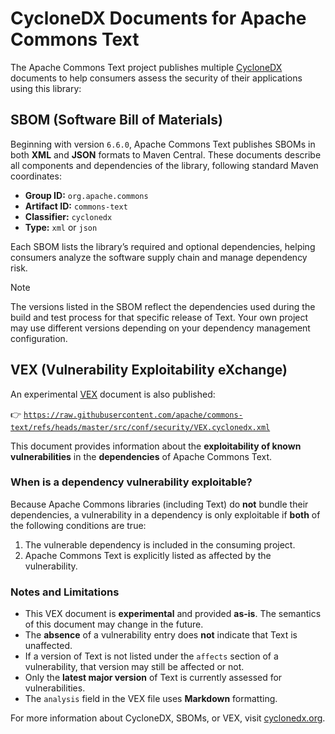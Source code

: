 <!--
  ~ Licensed to the Apache Software Foundation (ASF) under one or more
  ~ contributor license agreements.  See the NOTICE file distributed with
  ~ this work for additional information regarding copyright ownership.
  ~ The ASF licenses this file to you under the Apache License, Version 2.0
  ~ (the "License"); you may not use this file except in compliance with
  ~ the License.  You may obtain a copy of the License at
  ~
  ~      http://www.apache.org/licenses/LICENSE-2.0
  ~
  ~ Unless required by applicable law or agreed to in writing, software
  ~ distributed under the License is distributed on an "AS IS" BASIS,
  ~ WITHOUT WARRANTIES OR CONDITIONS OF ANY KIND, either express or implied.
  ~ See the License for the specific language governing permissions and
  ~ limitations under the License.
  -->

# CycloneDX Documents for Apache Commons Text

The Apache Commons Text project publishes multiple [CycloneDX](https://cyclonedx.org/) documents to help consumers assess the security of their applications using this library:

## SBOM (Software Bill of Materials)

Beginning with version `6.6.0`, Apache Commons Text publishes SBOMs in both **XML** and **JSON** formats to Maven Central. These documents describe all components and dependencies of the library, following standard Maven coordinates:

* **Group ID:** `org.apache.commons`
* **Artifact ID:** `commons-text`
* **Classifier:** `cyclonedx`
* **Type:** `xml` or `json`

Each SBOM lists the library’s required and optional dependencies, helping consumers analyze the software supply chain and manage dependency risk.

> [!NOTE]
> The versions listed in the SBOM reflect the dependencies used during the build and test process for that specific release of Text.
> Your own project may use different versions depending on your dependency management configuration.

## VEX (Vulnerability Exploitability eXchange)

An experimental [VEX](https://cyclonedx.org/capabilities/vex/) document is also published:

👉 [`https://raw.githubusercontent.com/apache/commons-text/refs/heads/master/src/conf/security/VEX.cyclonedx.xml`](VEX.cyclonedx.xml)

This document provides information about the **exploitability of known vulnerabilities** in the **dependencies** of Apache Commons Text.

### When is a dependency vulnerability exploitable?

Because Apache Commons libraries (including Text) do **not** bundle their dependencies, a vulnerability in a dependency is only exploitable if **both** of the following conditions are true:

1. The vulnerable dependency is included in the consuming project.
2. Apache Commons Text is explicitly listed as affected by the vulnerability.

### Notes and Limitations

* This VEX document is **experimental** and provided **as-is**.
  The semantics of this document may change in the future.
* The **absence** of a vulnerability entry does **not** indicate that Text is unaffected.
* If a version of Text is not listed under the `affects` section of a vulnerability, that version may still be affected or not.
* Only the **latest major version** of Text is currently assessed for vulnerabilities.
* The `analysis` field in the VEX file uses **Markdown** formatting.

For more information about CycloneDX, SBOMs, or VEX, visit [cyclonedx.org](https://cyclonedx.org/).

